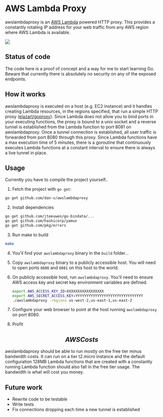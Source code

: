 # AWS Lambda Proxy

awslambdaproxy is an [AWS Lambda](https://aws.amazon.com/lambda/) powered HTTP proxy. This provides a constantly rotating IP address for your web traffic from any AWS region where AWS Lambda is available.

![](http://i.giphy.com/2dKZ7DEBg1NCM.gif)

## Status of code
The code here is a proof of concept and a way for me to start learning Go. Beware that currently there is absolutely no security on any of the exposed endpoints.

## How it works
awslambdaproxy is executed on a host (e.g. EC2 instance) and it handles creating Lambda resources, in the regions specified, that run a simple HTTP proxy ([elazarl/goproxy](https://github.com/elazarl/goproxy)). Since Lambda does not allow you to bind ports in your executing functions, the proxy is bound to a unix socket and a reverse tunnel is established from the Lambda function to port 8081 on awslambdaproxy. Once a tunnel connection is established, all user traffic is forwarded from port 8080 through this proxy. Since Lambda functions have a max execution time of 5 minutes, there is a goroutine that continuously executes Lambda functions at a constant interval to ensure there is always a live tunnel in place.

## Usage
Currently you have to compile the project yourself..

1. Fetch the project with `go get`:

  ```sh
  go get github.com/dan-v/awslambdaproxy
  ```

2. Install dependencies

  ```sh
  go get github.com/jteeuwen/go-bindata/...
  go get github.com/hashicorp/yamux
  go get github.com/pkg/errors
  ```

3. Run make to build

  ```sh
  make
  ```

4. You'll find your `awslambdaproxy` binary in the `build` folder…

5. Copy `awslambdaproxy` binary to a publicly accessible host. You will need to open ports `8080` and `8081` on this host to the world.

6. On publicly accessible host, run `awslambdaproxy`. You'll need to ensure AWS access key and secret key environment variables are defined.

    ```sh
    export AWS_ACCESS_KEY_ID=XXXXXXXXXXXXXXXXX
    export AWS_SECRET_ACCESS_KEY=YYYYYYYYYYYYYYYYYYYYYYYYYYYYYYY
    ./awslambdaproxy -regions us-west-2,us-east-1,us-east-2
    ```
    
7. Configure your web browser to point at the host running `awslambdaproxy` on port 8080.

8. Profit

## $$ AWS Costs $$
awslambdaproxy should be able to run mostly on the free tier minus bandwidth costs. It can run on a tier t2.micro instance and the default configuration 128MB Lambda functions that are created with a constantly running Lambda function should also fall in the free tier usage. The bandwidth is what will cost you money.

## Future work
* Rewrite code to be testable
* Write tests
* Fix connections dropping each time a new tunnel is established